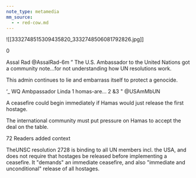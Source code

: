 ```yaml
---
note_type: metamedia
mm_source:
  - - red-cow.md
---
```


![[3332748515309435820_3332748506081792826.jpg]]

0

Assal Rad @AssalRad-6m
” The U.S. Ambassador to the United Nations
got a community note...for not understanding
how UN resolutions work.

This admin continues to lie and embarrass
itself to protect a genocide.

‘_ WQ Ambpassador Linda 1 homas-are... 2 &3
" @USAmMbUN

A ceasefire could begin immediately if Hamas
would just release the first hostage.

The international community must put
pressure on Hamas to accept the deal on the
table.

72 Readers added context

TheUNSC resolution 2728 is binding to all UN
members incl. the USA, and does not require
that hostages be released before implementing a
ceasefire. It "demands" an immediate ceasefire,
and also "immediate and unconditional" release
of all hostages.

